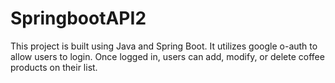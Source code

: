 # SpringbootAPI2
This project is built using Java and Spring Boot. It utilizes google o-auth to allow users to login. Once logged in, users can add, modify, or delete coffee products on their list.
